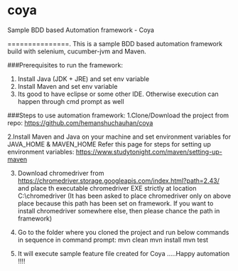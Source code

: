 # coya
Sample BDD based Automation framework - Coya

===============. 
This is a sample BDD based automation framework build with selenium, cucumber-jvm and Maven.

###Prerequisites to run the framework:
1. Install Java (JDK + JRE) and set env variable
2. Install Maven and set env variable
3. Its good to have eclipse or some other IDE. Otherwise execution can happen through cmd prompt as well

###Steps to use automation framework:
1.Clone/Download the project from repo: https://github.com/hemanshuchauhan/coya

2.Install Maven and Java on your machine and set environment variables for JAVA_HOME & MAVEN_HOME
Refer this page for steps for setting up environment variables: https://www.studytonight.com/maven/setting-up-maven

3. Download chromedriver from https://chromedriver.storage.googleapis.com/index.html?path=2.43/
and place th executable chromedriver EXE strictly at location C:\chromedriver
(It has been asked to place chromedriver only on above place because this path has been set on framework. 
If you want to install chromedriver somewhere else, then please chance the path in framework)

3. Go to the folder where you cloned the project and run below commands in sequence in command prompt:
mvn clean
mvn install
mvn test

4. It will execute sample feature file created for Coya .....Happy automation !!!!
